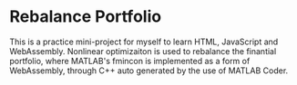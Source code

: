 # Rebalance Portfolio
This is a practice mini-project for myself to learn HTML, JavaScript and WebAssembly.
Nonlinear optimizaiton is used to rebalance the finantial portfolio, where MATLAB's fmincon is implemented as a form of WebAssembly, through C++ auto generated by the use of MATLAB Coder.
